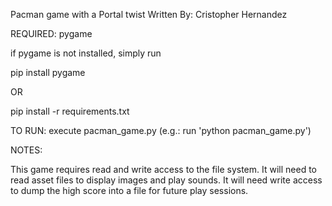 Pacman game with a Portal twist
Written By: Cristopher Hernandez

REQUIRED: pygame

if pygame is not installed, simply run

pip install pygame

OR

pip install -r requirements.txt

TO RUN: execute pacman_game.py (e.g.: run 'python pacman_game.py')

NOTES:

This game requires read and write access to the file system. It will need to read asset files to display images and play sounds.
It will need write access to dump the high score into a file for future play sessions.
